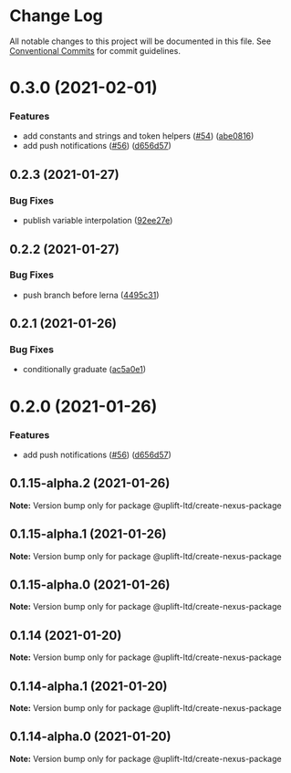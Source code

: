 # Change Log

All notable changes to this project will be documented in this file. See
[Conventional Commits](https://conventionalcommits.org) for commit guidelines.

# 0.3.0 (2021-02-01)

### Features

- add constants and strings and token helpers ([#54](https://github.com/uplift-ltd/nexus/issues/54))
  ([abe0816](https://github.com/uplift-ltd/nexus/commit/abe08162dec2552c083680fde4ce80bf9d4b6675))
- add push notifications ([#56](https://github.com/uplift-ltd/nexus/issues/56))
  ([d656d57](https://github.com/uplift-ltd/nexus/commit/d656d57fa545c77c9c28aab77e57ea43a2bacc60))

## 0.2.3 (2021-01-27)

### Bug Fixes

- publish variable interpolation
  ([92ee27e](https://github.com/uplift-ltd/nexus/commit/92ee27e2b1a473d14e95120fd9835f90e2b4b0d0))

## 0.2.2 (2021-01-27)

### Bug Fixes

- push branch before lerna
  ([4495c31](https://github.com/uplift-ltd/nexus/commit/4495c311019edad65242fddfcbec3763a86f528c))

## 0.2.1 (2021-01-26)

### Bug Fixes

- conditionally graduate
  ([ac5a0e1](https://github.com/uplift-ltd/nexus/commit/ac5a0e1fc880399a0b498e7eac042f1572fee991))

# 0.2.0 (2021-01-26)

### Features

- add push notifications ([#56](https://github.com/uplift-ltd/nexus/issues/56))
  ([d656d57](https://github.com/uplift-ltd/nexus/commit/d656d57fa545c77c9c28aab77e57ea43a2bacc60))

## 0.1.15-alpha.2 (2021-01-26)

**Note:** Version bump only for package @uplift-ltd/create-nexus-package

## 0.1.15-alpha.1 (2021-01-26)

**Note:** Version bump only for package @uplift-ltd/create-nexus-package

## 0.1.15-alpha.0 (2021-01-26)

**Note:** Version bump only for package @uplift-ltd/create-nexus-package

## 0.1.14 (2021-01-20)

**Note:** Version bump only for package @uplift-ltd/create-nexus-package

## 0.1.14-alpha.1 (2021-01-20)

**Note:** Version bump only for package @uplift-ltd/create-nexus-package

## 0.1.14-alpha.0 (2021-01-20)

**Note:** Version bump only for package @uplift-ltd/create-nexus-package
